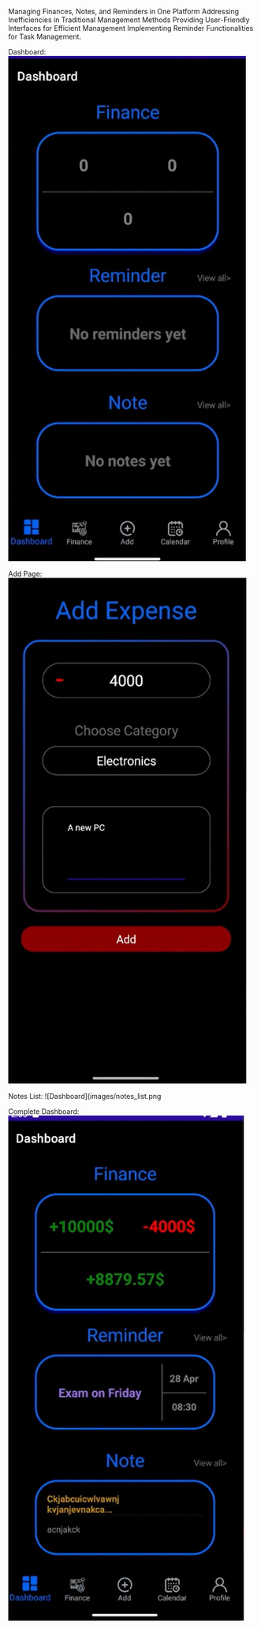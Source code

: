 Managing Finances, Notes, and Reminders in One Platform
Addressing Inefficiencies in Traditional Management Methods
Providing User-Friendly Interfaces for Efficient Management
Implementing Reminder Functionalities for Task Management.

Dashboard:
![Dashboard](images/dashboard.png)

Add Page:
![Dashboard](images/add_expense.png)

Notes List:
![Dashboard](images/notes_list.png

Complete Dashboard:
![Dashboard](images/complete_dashboard.png)

